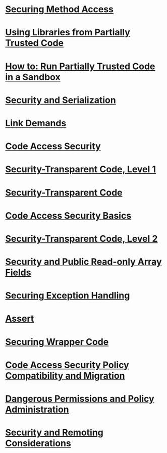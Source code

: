 # [Securing Method Access](securing-method-access.md)
# [Using Libraries from Partially Trusted Code](using-libraries-from-partially-trusted-code.md)
# [How to: Run Partially Trusted Code in a Sandbox](how-to-run-partially-trusted-code-in-a-sandbox.md)
# [Security and Serialization](security-and-serialization.md)
# [Link Demands](link-demands.md)
# [Code Access Security](code-access-security.md)
# [<enlace>](binding.md)
# [Security-Transparent Code, Level 1](security-transparent-code-level-1.md)
# [Security-Transparent Code](security-transparent-code.md)
# [Code Access Security Basics](code-access-security-basics.md)
# [Security-Transparent Code, Level 2](security-transparent-code-level-2.md)
# [Security and Public Read-only Array Fields](security-and-public-read-only-array-fields.md)
# [Securing Exception Handling](securing-exception-handling.md)
# [Assert](using-the-assert-method.md)
# [Securing Wrapper Code](securing-wrapper-code.md)
# [Code Access Security Policy Compatibility and Migration](code-access-security-policy-compatibility-and-migration.md)
# [Dangerous Permissions and Policy Administration](dangerous-permissions-and-policy-administration.md)
# [Security and Remoting Considerations](security-and-remoting-considerations.md)
